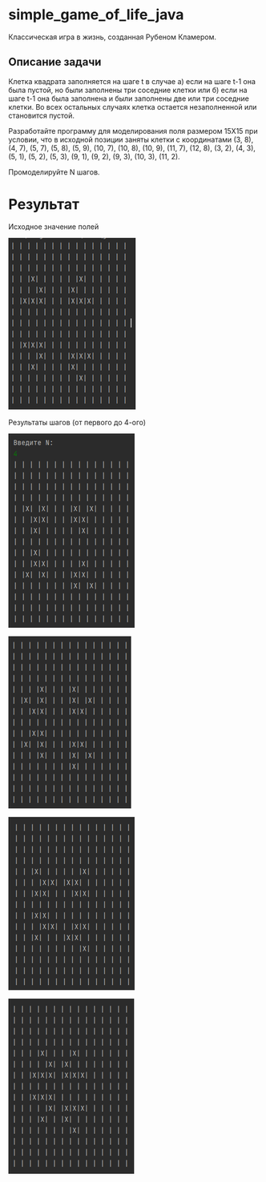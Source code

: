 # simple_game_of_life_java

Классическая игра в жизнь, созданная Рубеном Кламером.


## Описание задачи

Клетка квадрата заполняется на шаге t в случае
а) если на шаге t-1 она была пустой, но были заполнены три соседние клетки или
б) если на шаге t-1 она была заполнена и были заполнены две или три соседние клетки.
Во всех остальных случаях клетка остается незаполненной или становится пустой.

Разработайте программу для моделирования поля размером 15X15 при условии, что в исходной позиции заняты клетки с координатами (3, 8), (4, 7), (5, 7), (5, 8), (5, 9), (10, 7), (10, 8), (10, 9), (11, 7), (12, 8), (3, 2), (4, 3), (5, 1), (5, 2), (5, 3), (9, 1), (9, 2), (9, 3), (10, 3), (11, 2).

Промоделируйте N шагов.

# Результат

Исходное значение полей

![init](./result/init.png) 

Результаты шагов (от первого до 4-ого)

![first](./result/first.png) 

![second](./result/second.png) 

![third](./result/third.png) 

![last](./result/last.png)


